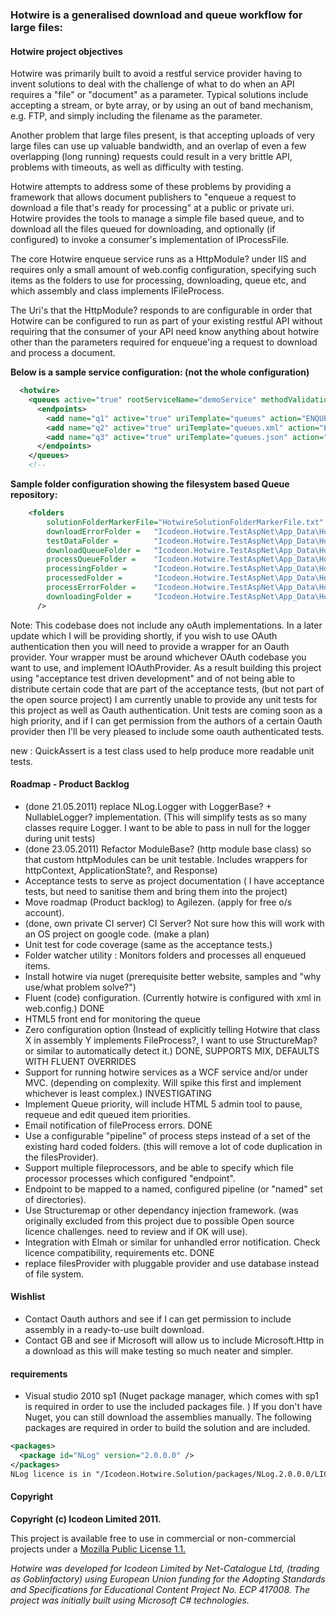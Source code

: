 ### Hotwire is a generalised download and queue workflow for large files:

#### Hotwire project objectives
Hotwire was primarily built to avoid a restful service provider having to invent solutions to deal with the challenge of what to do when an API requires a "file" or "document" as a parameter. Typical solutions include accepting a stream, or byte array, or by using an out of band mechanism, e.g. FTP, and simply including the filename as the parameter.

Another problem that large files present, is that accepting uploads of very large files can use up valuable bandwidth, and an overlap of even a few overlapping (long running) requests could result in a very brittle API, problems with timeouts, as well as difficulty with testing.

Hotwire attempts to address some of these problems by providing a framework that allows document publishers to "enqueue a request to download a file that's ready for processing" at a public or private uri. Hotwire provides the tools to manage a simple file based queue, and to download all the files queued for downloading, and optionally (if configured) to invoke a consumer's implementation of IProcessFile.

The core Hotwire enqueue service runs as a HttpModule? under IIS and requires only a small amount of web.config configuration, specifying such items as the folders to use for processing, downloading, queue etc, and which assembly and class implements IFileProcess.

The Uri's that the HttpModule? responds to are configurable in order that Hotwire can be configured to run as part of your existing restful API without requiring that the consumer of your API need know anything about hotwire other than the parameters required for enqueue'ing a request to download and process a document.

**Below is a sample service configuration: (not the whole configuration)**
```xml
  <hotwire>
    <queues active="true" rootServiceName="demoService" methodValidation="afterUriValidation"> 
      <endpoints>
        <add name="q1" active="true" uriTemplate="queues" action="ENQUEUE-REQUEST" httpMethods="POST" mediaType="json" security="oauth" />
        <add name="q2" active="true" uriTemplate="queues.xml" action="ENQUEUE-REQUEST" httpMethods="POST" mediaType="xml" security="oauth" />
        <add name="q3" active="true" uriTemplate="queues.json" action="ENQUEUE-REQUEST" httpMethods="POST" mediaType="json" security="oauth" />
      </endpoints>
    </queues>
    <!--  
```

**Sample folder configuration showing the filesystem based Queue repository:**

```xml
    <folders
        solutionFolderMarkerFile="HotwireSolutionFolderMarkerFile.txt"
        downloadErrorFolder =   "Icodeon.Hotwire.TestAspNet\App_Data\HotwireFolders\DownloadError"
        testDataFolder =        "Icodeon.Hotwire.TestAspNet\App_Data\HotwireFolders\TestFiles"
        downloadQueueFolder =   "Icodeon.Hotwire.TestAspNet\App_Data\HotwireFolders\DownloadQueue"
        processQueueFolder =    "Icodeon.Hotwire.TestAspNet\App_Data\HotwireFolders\ProcessQueue"
        processingFolder =      "Icodeon.Hotwire.TestAspNet\App_Data\HotwireFolders\Processing"
        processedFolder =       "Icodeon.Hotwire.TestAspNet\App_Data\HotwireFolders\Processed"
        processErrorFolder =    "Icodeon.Hotwire.TestAspNet\App_Data\HotwireFolders\ProcessError"
        downloadingFolder =     "Icodeon.Hotwire.TestAspNet\App_Data\HotwireFolders\Downloading"
      />
```

Note: This codebase does not include any oAuth implementations. In a later update which I will be providing shortly, if you wish to use OAuth authentication then you will need to provide a wrapper for an Oauth provider. Your wrapper must be around whichever OAuth codebase you want to use, and implement IOAuthProvider. As a result building this project using "acceptance test driven development" and of not being able to distribute certain code that are part of the acceptance tests, (but not part of the open source project) I am currently unable to provide any unit tests for this project as well as Oauth authentication. Unit tests are coming soon as a high priority, and if I can get permission from the authors of a certain Oauth provider then I'll be very pleased to include some oauth authenticated tests.

new : QuickAssert is a test class used to help produce more readable unit tests.

#### Roadmap - Product Backlog

* (done 21.05.2011) replace NLog.Logger with LoggerBase? + NullableLogger? implementation. (This will simplify tests as so many classes require Logger. I want to be able to pass in null for the logger during unit tests)
* (done 23.05.2011) Refactor ModuleBase? (http module base class) so that custom httpModules can be unit testable. Includes wrappers for httpContext, ApplicationState?, and Response)
* Acceptance tests to serve as project documentation ( I have acceptance tests, but need to sanitise them and bring them into the project)
* Move roadmap (Product backlog) to Agilezen. (apply for free o/s account).
* (done, own private CI server) CI Server? Not sure how this will work with an OS project on google code. (make a plan)
* Unit test for code coverage (same as the acceptance tests.)
* Folder watcher utility : Monitors folders and processes all enqueued items.
* Install hotwire via nuget (prerequisite better website, samples and "why use/what problem solve?")
* Fluent (code) configuration. (Currently hotwire is configured with xml in web.config.) DONE
* HTML5 front end for monitoring the queue
* Zero configuration option (Instead of explicitly telling Hotwire that class X in assembly Y implements FileProcess?, I want to use StructureMap? or similar to automatically detect it.) DONE, SUPPORTS MIX, DEFAULTS WITH FLUENT OVERRIDES
* Support for running hotwire services as a WCF service and/or under MVC. (depending on complexity. Will spike this first and implement whichever is least complex.) INVESTIGATING
* Implement Queue priority, will include HTML 5 admin tool to pause, requeue and edit queued item priorities.
* Email notification of fileProcess errors. DONE
* Use a configurable "pipeline" of process steps instead of a set of the existing hard coded folders. (this will remove a lot of code duplication in the filesProvider).
* Support multiple fileprocessors, and be able to specify which file processor processes which configured "endpoint".
* Endpoint to be mapped to a named, configured pipeline (or "named" set of directories).
* Use Structuremap or other dependancy injection framework. (was originally excluded from this project due to possible Open source licence challenges. need to review and if OK will use).
* Integration with Elmah or similar for unhandled error notification. Check licence compatibility, requirements etc. DONE
* replace filesProvider with pluggable provider and use database instead of file system.

#### Wishlist
* Contact Oauth authors and see if I can get permission to include assembly in a ready-to-use built download.
* Contact GB and see if Microsoft will allow us to include Microsoft.Http in a download as this will make testing so much neater and simpler.

#### requirements
* Visual studio 2010 sp1 (Nuget package manager, which comes with sp1 is required in order to use the included packages file. ) If you don't have Nuget, you can still download the assemblies manually.
The following packages are required in order to build the solution and are included.

```xml
<packages>
  <package id="NLog" version="2.0.0.0" />
</packages>
NLog licence is in "/Icodeon.Hotwire.Solution/packages/NLog.2.0.0.0/LICENCE.txt"
```

#### Copyright
**Copyright (c) Icodeon Limited 2011.**

This project is available free to use in commercial or non-commercial projects under a [Mozilla Public License 1.1.](http://www.mozilla.org/MPL/MPL-1.1-annotated.html)

*Hotwire was developed for Icodeon Limited by Net-Catalogue Ltd, (trading as Goblinfactory) using European Union funding for the Adopting Standards and Specifications for Educational Content Project No. ECP 417008. The project was initially built using Microsoft C# technologies.*
